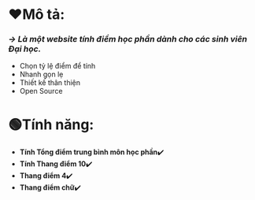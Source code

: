 # ❤️Mô tả:

<h3><i>-> Là một website tính điểm học phần dành cho các sinh viên Đại học.</i></h3>

- Chọn tỷ lệ điểm để tính
- Nhanh gọn lẹ
- Thiết kế thân thiện
- Open Source

# 🟢Tính năng:
- <strong>Tính Tổng điểm trung bình môn học phần</strong>✔️
- <strong>Tính Thang điểm 10</strong>✔️
- <strong>Thang điểm 4</strong>✔️
- <strong>Thang điểm chữ</strong>✔️
